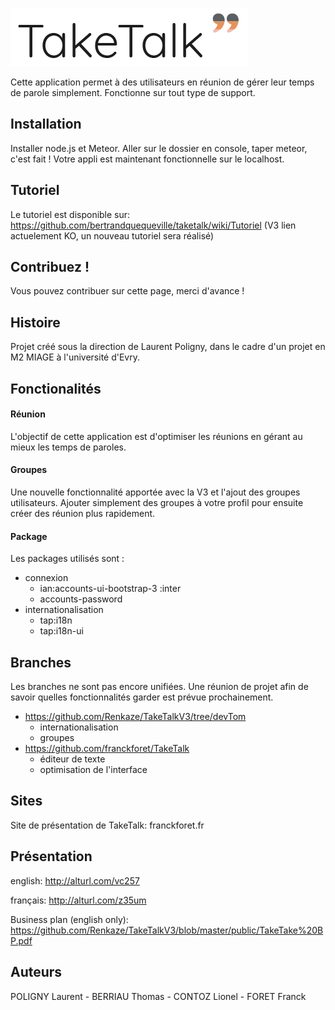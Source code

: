 <snippet>
<content>

![take Talk](https://raw.githubusercontent.com/Renkaze/TakeTalkV3/Franck/public/LOGO.png)

Cette application permet à des utilisateurs en réunion de gérer leur temps de parole simplement.
Fonctionne sur tout type de support.

## Installation

Installer node.js et Meteor. 
Aller sur le dossier en console, taper meteor, c'est fait !
Votre appli est maintenant fonctionnelle sur le localhost.

## Tutoriel

Le tutoriel est disponible sur: https://github.com/bertrandquequeville/taketalk/wiki/Tutoriel
(V3 lien actuelement KO, un nouveau tutoriel sera réalisé)
## Contribuez !

Vous pouvez contribuer sur cette page, merci d'avance !

## Histoire

Projet créé sous la direction de Laurent Poligny, dans le cadre d'un projet en M2 MIAGE à l'université d'Evry.

## Fonctionalités
#### Réunion
L'objectif de cette application est d'optimiser les réunions en gérant au mieux les temps de paroles. 
#### Groupes
Une nouvelle fonctionnalité apportée avec la V3 et l'ajout des groupes utilisateurs. Ajouter simplement des groupes à votre profil pour ensuite créer des réunion plus rapidement.
#### Package
Les packages utilisés sont :
* connexion
    * ian:accounts-ui-bootstrap-3 :inter
    * accounts-password
 * internationalisation  
    * tap:i18n
    * tap:i18n-ui    
    
## Branches
Les branches ne sont pas encore unifiées. Une réunion de projet afin de savoir quelles fonctionnalités garder est prévue prochainement.

* https://github.com/Renkaze/TakeTalkV3/tree/devTom
    * internationalisation
    * groupes
* https://github.com/franckforet/TakeTalk
    * éditeur de texte
    * optimisation de l'interface

## Sites
Site de présentation de TakeTalk:
franckforet.fr

## Présentation
english: http://alturl.com/vc257

français: http://alturl.com/z35um

Business plan (english only): https://github.com/Renkaze/TakeTalkV3/blob/master/public/TakeTake%20BP.pdf
    
## Auteurs

POLIGNY Laurent - BERRIAU Thomas - CONTOZ Lionel - FORET Franck

</content>
</snippet>
